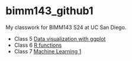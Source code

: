 # bimm143_github1
My classwork for BIMM143 S24 at UC San Diego.

- Class 5 [Data visualization with ggplot](http://bbc.co.uk)
- Class 6 [R functions]()
- Class 7 [Machine Learning 1]()
